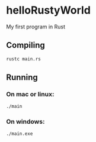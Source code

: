# helloRustyWorld
My first program in Rust

## Compiling
```sh
rustc main.rs
```

## Running
### On mac or linux:
```sh
./main
```
### On windows:
```sh
./main.exe
```
